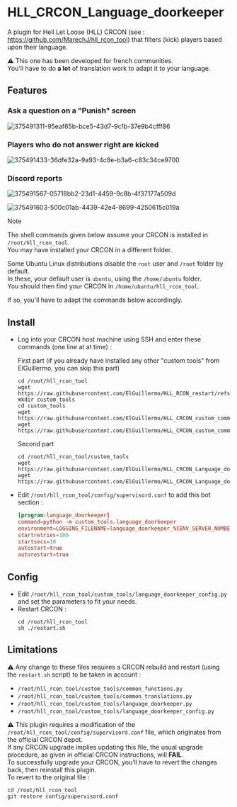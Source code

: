 # HLL_CRCON_Language_doorkeeper
A plugin for Hell Let Loose (HLL) CRCON (see : https://github.com/MarechJ/hll_rcon_tool)
that filters (kick) players based upon their language.

⚠️ This one has been developed for french communities.  
You'll have to do **a lot** of translation work to adapt it to your language.

## Features

### Ask a question on a "Punish" screen 
![375491311-95eaf65b-bce5-43d7-9c1b-37e9b4cfff86](https://github.com/user-attachments/assets/5ff37c39-f1e7-4330-b697-5adbb4f69d16)

### Players who do not answer right are kicked
![375491433-36dfe32a-9a93-4c8e-b3a6-c83c34ce9700](https://github.com/user-attachments/assets/335cd921-819d-494f-914e-169cae085337)

### Discord reports
![375491567-05718bb2-23d1-4459-9c8b-4f37177a509d](https://github.com/user-attachments/assets/4208f365-2e74-4052-9af7-d2579710c331)

![375491603-500c01ab-4439-42e4-8699-4250615c019a](https://github.com/user-attachments/assets/7b300e13-4bc5-47a4-a7bb-7d4daa932c38)

> [!NOTE]
> The shell commands given below assume your CRCON is installed in `/root/hll_rcon_tool`.  
> You may have installed your CRCON in a different folder.  
>   
> Some Ubuntu Linux distributions disable the `root` user and `/root` folder by default.  
> In these, your default user is `ubuntu`, using the `/home/ubuntu` folder.  
> You should then find your CRCON in `/home/ubuntu/hll_rcon_tool`.  
>   
> If so, you'll have to adapt the commands below accordingly.

## Install
- Log into your CRCON host machine using SSH and enter these commands (one line at at time) :  

  First part (if you already have installed any other "custom tools" from ElGuillermo, you can skip this part)
  ```shell
  cd /root/hll_rcon_tool
  wget https://raw.githubusercontent.com/ElGuillermo/HLL_RCON_restart/refs/heads/main/restart.sh
  mkdir custom_tools
  cd custom_tools
  wget https://raw.githubusercontent.com/ElGuillermo/HLL_CRCON_custom_common_functions.py/refs/heads/main/common_functions.py
  wget https://raw.githubusercontent.com/ElGuillermo/HLL_CRCON_custom_common_translations.py/refs/heads/main/common_translations.py
  ```
  Second part
  ```shell
  cd /root/hll_rcon_tool/custom_tools
  wget https://raw.githubusercontent.com/ElGuillermo/HLL_CRCON_Language_doorkeeper/refs/heads/main/hll_rcon_tool/custom_tools/language_doorkeeper.py
  wget https://raw.githubusercontent.com/ElGuillermo/HLL_CRCON_Language_doorkeeper/refs/heads/main/hll_rcon_tool/custom_tools/language_doorkeeper_config.py
  ```
- Edit `/root/hll_rcon_tool/config/supervisord.conf` to add this bot section :  
  ```conf
  [program:language_doorkeeper]  
  command=python -m custom_tools.language_doorkeeper  
  environment=LOGGING_FILENAME=language_doorkeeper_%(ENV_SERVER_NUMBER)s.log  
  startretries=100  
  startsecs=10  
  autostart=true  
  autorestart=true  
  ```

## Config
- Edit `/root/hll_rcon_tool/custom_tools/language_doorkeeper_config.py` and set the parameters to fit your needs.  
- Restart CRCON :  
  ```shell
  cd /root/hll_rcon_tool  
  sh ./restart.sh
  ```

## Limitations
⚠️ Any change to these files requires a CRCON rebuild and restart (using the `restart.sh` script) to be taken in account :  
- `/root/hll_rcon_tool/custom_tools/common_functions.py`
- `/root/hll_rcon_tool/custom_tools/common_translations.py`  
- `/root/hll_rcon_tool/custom_tools/language_doorkeeper.py`  
- `/root/hll_rcon_tool/custom_tools/language_doorkeeper_config.py`

⚠️ This plugin requires a modification of the `/root/hll_rcon_tool/config/supervisord.conf` file, which originates from the official CRCON depot.  
If any CRCON upgrade implies updating this file, the usual upgrade procedure, as given in official CRCON instructions, will **FAIL**.  
To successfully upgrade your CRCON, you'll have to revert the changes back, then reinstall this plugin.  
To revert to the original file :  
```shell
cd /root/hll_rcon_tool
git restore config/supervisord.conf
```
